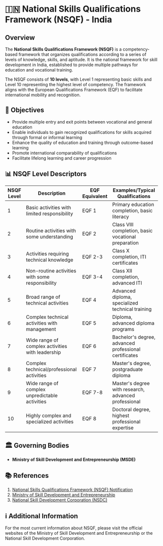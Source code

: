 # 🇮🇳 National Skills Qualifications Framework (NSQF) - India

## Overview
The **National Skills Qualifications Framework (NSQF)** is a competency-based framework that organizes qualifications according to a series of levels of knowledge, skills, and aptitude. It is the national framework for skill development in India, established to provide multiple pathways for education and vocational training.

The NSQF consists of **10 levels**, with Level 1 representing basic skills and Level 10 representing the highest level of competency. The framework aligns with the European Qualifications Framework (EQF) to facilitate international mobility and recognition.

## 🎯 Objectives

- Provide multiple entry and exit points between vocational and general education
- Enable individuals to gain recognized qualifications for skills acquired through formal or informal learning
- Enhance the quality of education and training through outcome-based learning
- Promote international comparability of qualifications
- Facilitate lifelong learning and career progression

## 📊 NSQF Level Descriptors

| **NSQF Level** | **Description** | **EQF Equivalent** | **Examples/Typical Qualifications** |
|----------------|------------------|-------------------|-----------------------------------|
| 1 | Basic activities with limited responsibility | EQF 1 | Primary education completion, basic literacy |
| 2 | Routine activities with some understanding | EQF 2 | Class VIII completion, basic vocational preparation |
| 3 | Activities requiring technical knowledge | EQF 2-3 | Class X completion, ITI certificates |
| 4 | Non-routine activities with some responsibility | EQF 3-4 | Class XII completion, advanced ITI |
| 5 | Broad range of technical activities | EQF 4 | Advanced diploma, specialized technical training |
| 6 | Complex technical activities with management | EQF 5 | Diploma, advanced diploma programs |
| 7 | Wide range of complex activities with leadership | EQF 6 | Bachelor's degree, advanced professional certificates |
| 8 | Complex technical/professional activities | EQF 7 | Master's degree, postgraduate diploma |
| 9 | Wide range of complex unpredictable activities | EQF 7-8 | Master's degree with research, advanced professional |
| 10 | Highly complex and specialized activities | EQF 8 | Doctoral degree, highest professional expertise |

## 🏛️ Governing Bodies

- **Ministry of Skill Development and Entrepreneurship (MSDE)**

## 📚 References

1. [National Skills Qualifications Framework (NSQF) Notification](https://www.msde.gov.in/nationalskillqualificationframework.html)
2. [Ministry of Skill Development and Entrepreneurship](https://www.msde.gov.in/)
3. [National Skill Development Corporation (NSDC)](https://www.nsdcindia.org/)

## ℹ️ Additional Information

For the most current information about NSQF, please visit the official websites of the Ministry of Skill Development and Entrepreneurship or the National Skill Development Corporation.